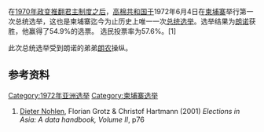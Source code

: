 在[1970年政变推翻君主制度之后](https://zh.wikipedia.org/wiki/1970年柬埔寨政变 "wikilink")，[高棉共和国于](https://zh.wikipedia.org/wiki/高棉共和国 "wikilink")1972年6月4日在[柬埔寨](../Page/柬埔寨.md "wikilink")举行第一次总统选举，这也是柬埔寨迄今为止历史上唯一一次[总统](https://zh.wikipedia.org/wiki/总统 "wikilink")[选举](https://zh.wikipedia.org/wiki/选举 "wikilink")。选举结果为[朗诺](../Page/朗诺.md "wikilink")获胜，他赢得了54.9%的选票。 选民投票率为57.6%。\[1\]

此次总统选举受到朗诺的弟弟[朗农](../Page/朗农.md "wikilink")操纵。

## 参考资料

[Category:1972年亚洲选举](https://zh.wikipedia.org/wiki/Category:1972年亚洲选举 "wikilink") [Category:柬埔寨选举](https://zh.wikipedia.org/wiki/Category:柬埔寨选举 "wikilink")

1.  [Dieter Nohlen](https://zh.wikipedia.org/wiki/Dieter_Nohlen "wikilink"), Florian Grotz & Christof Hartmann (2001) *Elections in Asia: A data handbook, Volume II*, p76